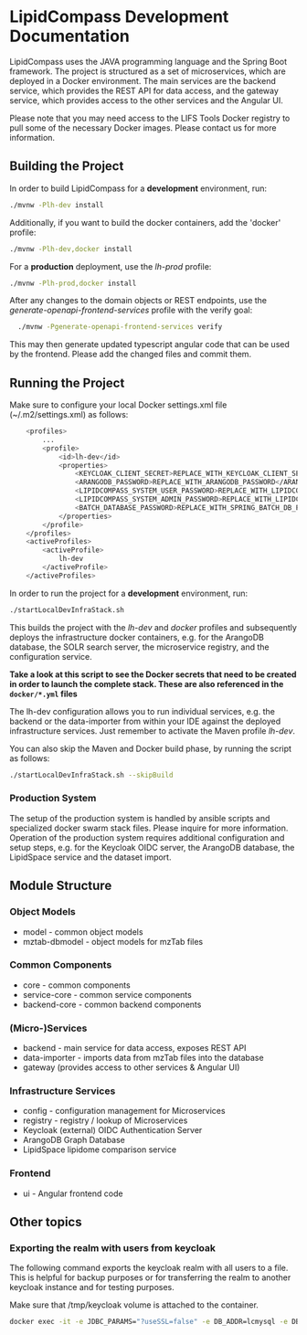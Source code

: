 # LipidCompass Development Documentation

LipidCompass uses the JAVA programming language and the Spring Boot framework. The project is structured as a set of microservices, which are deployed in a Docker environment. The main services are the backend service, which provides the REST API for data access, and the gateway service, which provides access to the other services and the Angular UI.

Please note that you may need access to the LIFS Tools Docker registry to pull some of the necessary Docker images. Please contact us for more information.

## Building the Project

In order to build LipidCompass for a **development** environment, run:

```bash
./mvnw -Plh-dev install
```

Additionally, if you want to build the docker containers, add the 'docker' profile:

```bash
./mvnw -Plh-dev,docker install
```

For a **production** deployment, use the *lh-prod* profile:

```bash
./mvnw -Plh-prod,docker install
```

After any changes to the domain objects or REST endpoints, use the *generate-openapi-frontend-services* profile with the verify goal:

```bash
  ./mvnw -Pgenerate-openapi-frontend-services verify
```

This may then generate updated typescript angular code that can be used by the frontend. Please add the changed files and commit them.

## Running the Project

Make sure to configure your local Docker settings.xml file (~/.m2/settings.xml) as follows:

```bash
    <profiles>
        ...
        <profile>
            <id>lh-dev</id>
            <properties>
                <KEYCLOAK_CLIENT_SECRET>REPLACE_WITH_KEYCLOAK_CLIENT_SECRET</KEYCLOAK_CLIENT_SECRET>
                <ARANGODB_PASSWORD>REPLACE_WITH_ARANGODB_PASSWORD</ARANGODB_PASSWORD>
                <LIPIDCOMPASS_SYSTEM_USER_PASSWORD>REPLACE_WITH_LIPIDCOMPASS_SYSTEM_USER_PASSWORD</LIPIDCOMPASS_SYSTEM_USER_PASSWORD> 
                <LIPIDCOMPASS_SYSTEM_ADMIN_PASSWORD>REPLACE_WITH_LIPIDCOMPASS_SYSTEM_ADMIN_PASSWORD</LIPIDCOMPASS_SYSTEM_ADMIN_PASSWORD>
                <BATCH_DATABASE_PASSWORD>REPLACE_WITH_SPRING_BATCH_DB_PASSWORD</BATCH_DATABASE_PASSWORD>
            </properties>
        </profile>
    </profiles>
    <activeProfiles>
        <activeProfile>
            lh-dev
        </activeProfile>
    </activeProfiles>
```

In order to run the project for a **development** environment, run:

```bash
./startLocalDevInfraStack.sh
```

This builds the project with the *lh-dev* and *docker* profiles and subsequently deploys the infrastructure docker containers,
e.g. for the ArangoDB database, the SOLR search server, the microservice registry, and the configuration service.

**Take a look at this script to see the Docker secrets that need to be created in order to launch the complete stack. These are also 
referenced in the `docker/*.yml` files**

The lh-dev configuration allows you to run individual services, e.g. the backend or the data-importer from within your IDE 
against the deployed infrastructure services. Just remember to activate the Maven profile *lh-dev*.

You can also skip the Maven and Docker build phase, by running the script as follows:

```bash
./startLocalDevInfraStack.sh --skipBuild
```

### Production System

The setup of the production system is handled by ansible scripts and specialized docker swarm stack files. Please inquire for more information. Operation of the production system requires additional configuration and setup steps, e.g. for the Keycloak OIDC server, the ArangoDB database, the LipidSpace service and the dataset import.

## Module Structure
### Object Models

- model - common object models
- mztab-dbmodel - object models for mzTab files

### Common Components

- core - common components
- service-core - common service components
- backend-core - common backend components

### (Micro-)Services

- backend - main service for data access, exposes REST API
- data-importer - imports data from mzTab files into the database
- gateway (provides access to other services & Angular UI)

### Infrastructure Services

- config - configuration management for Microservices
- registry - registry / lookup of Microservices
- Keycloak (external) OIDC Authentication Server
- ArangoDB Graph Database
- LipidSpace lipidome comparison service

### Frontend

- ui - Angular frontend code

## Other topics
### Exporting the realm with users from keycloak

The following command exports the keycloak realm with all users to a file. This is helpful for backup purposes or for transferring the realm to another keycloak instance and for testing purposes.

Make sure that /tmp/keycloak volume is attached to the container.

```bash
docker exec -it -e JDBC_PARAMS="?useSSL=false" -e DB_ADDR=lcmysql -e DB_VENDOR=mysql -e DB_PORT=3306 -e DB_DATABASE=keycloak -e DB_USER=<REPLACE_WITH_DB_USER> -e DB_PASSWORD=<REPLACE_WITH_DB_PASSWORD> <REPLACE_WITH_KC_CONTAINER_ID> /opt/jboss/keycloak/bin/standalone.sh -Djboss.socket.binding.port-offset=100 -Dkeycloak.migration.action=export -Dkeycloak.migration.provider=singleFile -Dkeycloak.migration.realmName=lifs -Dkeycloak.migration.usersExportStrategy=REALM_FILE -Dkeycloak.migration.file=/tmp/keycloak/lifs-realm-all.json
```